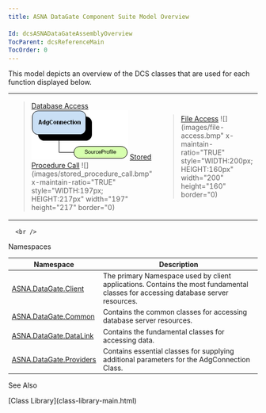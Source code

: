 ```yaml
---
title: ASNA DataGate Component Suite Model Overview

Id: dcsASNADataGateAssemblyOverview
TocParent: dcsReferenceMain
TocOrder: 0
---
```


This model depicts an overview of the DCS classes that are used for each function displayed below. 

|      |      |
| ---- | ---- |
| <blockquote dir="ltr" style="MARGIN-RIGHT: 0px">  [Database Access](adg-connection-class.html)   <img id="IMG1" src="images/database-access.bmp" x-maintain-ratio="TRUE" style="WIDTH:195px; HEIGHT:100px" width="195" height="100" border="0" />   [Stored Procedure Call](as400program-class.html)   ![](images/stored_procedure_call.bmp" x-maintain-ratio="TRUE" style="WIDTH:197px; HEIGHT:217px" width="197" height="217" border="0)  </blockquote> | <blockquote dir="ltr" style="MARGIN-RIGHT: 0px">  [File Access](file-adapter-class.html)   ![](images/file-access.bmp" x-maintain-ratio="TRUE" style="WIDTH:200px; HEIGHT:160px" width="200" height="160" border="0)  </blockquote> |


      <br />

Namespaces



| Namespace | Description |
| ---- | ---- |
| [ASNA.DataGate.Client](datagate-client-namespace.html) | The primary Namespace used by client applications. Contains the most fundamental classes for accessing database server resources. |
| [ASNA.DataGate.Common](datagate-common-namespace.html) | Contains the common classes for accessing database server resources. |
| [ASNA.DataGate.DataLink](datagate-data-link-namespace.html) | Contains the fundamental classes for accessing data. |
| [ASNA.DataGate.Providers](datagate-providers-namespace.html) | Contains essential classes for supplying additional parameters for the AdgConnection Class. |



See Also

<dl />
      [Class Library](class-library-main.html)


